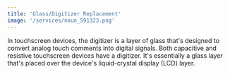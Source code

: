 ```yaml
---
title: 'Glass/Digitizer Replacement'
image: '/services/noun_591323.png'
---
```


In touchscreen devices, the digitizer is a layer of glass that's designed to convert analog touch comments into digital signals. Both capacitive and resistive touchscreen devices have a digitizer. It's essentially a glass layer that's placed over the device's liquid-crystal display (LCD) layer.

